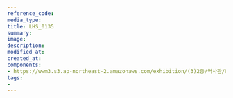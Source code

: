 ```yaml
---
reference_code:
media_type:
title: LHS_0135
summary:
image:
description:
modified_at:
created_at:
components:
- https://wwm3.s3.ap-northeast-2.amazonaws.com/exhibition/(3)2층/역사관/LHS_0135.jpg
tags:
-
---
```

